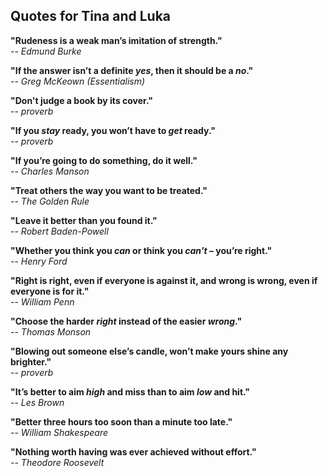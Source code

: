 ## Quotes for Tina and Luka


**"Rudeness is a weak man’s imitation of strength."**  
-- *Edmund Burke*


**"If the answer isn’t a definite *yes*, then it should be a *no*."**  
-- *Greg McKeown (Essentialism)*


**"Don't judge a book by its cover."**  
-- *proverb*


**"If you *stay* ready, you won’t have to *get* ready."**  
-- *proverb*


**"If you’re going to do something, do it well."**  
-- *Charles Manson*


**"Treat others the way you want to be treated."**  
-- *The Golden Rule*


**"Leave it better than you found it."**  
-- *Robert Baden-Powell*


**"Whether you think you *can* or think you *can't* – you’re right."**  
-- *Henry Ford*


**"Right is right, even if everyone is against it, and wrong is wrong, even if everyone is for it."**  
-- *William Penn*


**"Choose the harder *right* instead of the easier *wrong*."**  
-- *Thomas Monson*


**"Blowing out someone else’s candle, won’t make yours shine any brighter."**  
-- *proverb*


**"It’s better to aim *high* and miss than to aim *low* and hit."**  
-- *Les Brown*


**"Better three hours too soon than a minute too late."**  
-- *William Shakespeare*


**"Nothing worth having was ever achieved without effort."**  
-- *Theodore Roosevelt*
